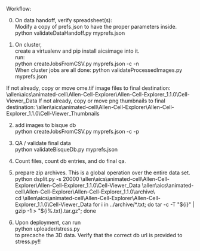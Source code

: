 Workflow:

0. On data handoff, verify spreadsheet(s):  
Modify a copy of prefs.json to have the proper parameters inside.
    python validateDataHandoff.py myprefs.json

1. On cluster,  
create a virtualenv and pip install aicsimage into it.  
run:  
    python createJobsFromCSV.py myprefs.json -c -n  
When cluster jobs are all done:
    python validateProcessedImages.py myprefs.json

If not already, copy or move ome.tif image files to final destination: \\allen\aics\animated-cell\Allen-Cell-Explorer\Allen-Cell-Explorer_1.1.0\Cell-Viewer_Data
If not already, copy or move png thumbnails to final destination: \\allen\aics\animated-cell\Allen-Cell-Explorer\Allen-Cell-Explorer_1.1.0\Cell-Viewer_Thumbnails

2. add images to bisque db  
    python createJobsFromCSV.py myprefs.json -c -p

3. QA / validate final data  
    python validateBisqueDb.py myprefs.json

4. Count files, count db entries, and do final qa. 

5. prepare zip archives.  This is a global operation over the entire data set.  
    python dsplit.py -s 20000 \\allen\aics\animated-cell\Allen-Cell-Explorer\Allen-Cell-Explorer_1.1.0\Cell-Viewer_Data \\allen\aics\animated-cell\Allen-Cell-Explorer\Allen-Cell-Explorer_1.1.0\archive\  
    cd \\allen\aics\animated-cell\Allen-Cell-Explorer\Allen-Cell-Explorer_1.1.0\Cell-Viewer_Data
    for i in ../archive/*.txt; do tar -c -T "${i}" | gzip -1 > "${i%.txt}.tar.gz"; done

6. Upon deployment, can run  
    python uploader/stress.py  
to precache the 3D data.  Verify that the correct db url is provided to stress.py!!
